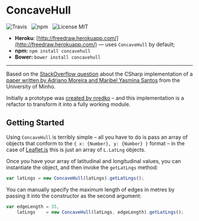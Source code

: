 ConcaveHull
===================

![Travis](http://img.shields.io/travis/Wildhoney/ConcaveHull.svg?style=flat)
&nbsp;
![npm](http://img.shields.io/npm/v/concavehull.svg?style=flat)
&nbsp;
![License MIT](http://img.shields.io/badge/License-MIT-lightgrey.svg?style=flat)

* **Heroku**: [http://freedraw.herokuapp.com/](http://freedraw.herokuapp.com/) &mdash; uses `ConcaveHull` by default;
* **npm:** `npm install concavehull`
* **Bower:** `bower install concavehull`

---

Based on the [StackOverflow question](http://stackoverflow.com/questions/16407533/translating-concave-hull-algorithm-to-c-sharp) about the CSharp implementation of a [paper written by Adriano Moreira and Maribel Yasmina Santos](http://repositorium.sdum.uminho.pt/bitstream/1822/6429/1/ConcaveHull_ACM_MYS.pdf) from the  University of Minho.

Initially a prototype was [created by nredko](http://nredko.github.io/ConcaveHull) &ndash; and this implementation is a refactor to transform it into a fully working module.

## Getting Started

Using `ConcaveHull` is terribly simple &ndash; all you have to do is pass an array of objects that conform to the `{ x: {Number}, y: {Number} }` format &ndash; in the case of [Leaflet.js](http://leafletjs.com/) this is just an array of `L.LatLng` objects.

Once you have your array of latitudinal and longitudinal values, you can instantiate the object, and then invoke the `getLatLngs` method:

```javascript
var latLngs = new ConcaveHull(latLngs).getLatLngs();
```

You can manually specify the maximum length of edges in metres by passing it into the constructor as the second argument:

```javascript
var edgeLength = 35,
    latLngs    = new ConcaveHull(latLngs, edgeLength).getLatLngs();
```